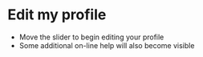 # Edit my profile 
- Move the slider to begin editing your profile
- Some additional on-line help will also become visible